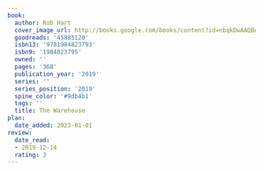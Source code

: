 ```yaml
---
book:
  author: Rob Hart
  cover_image_url: http://books.google.com/books/content?id=nbqkDwAAQBAJ&printsec=frontcover&img=1&zoom=1&edge=curl&source=gbs_api
  goodreads: '45885120'
  isbn13: '9781984823793'
  isbn9: '1984823795'
  owned: ''
  pages: '368'
  publication_year: '2019'
  series: ''
  series_position: '2019'
  spine_color: '#9db4b1'
  tags: ''
  title: The Warehouse
plan:
  date_added: 2023-01-01
review:
  date_read:
  - 2019-12-14
  rating: 3
---
```

